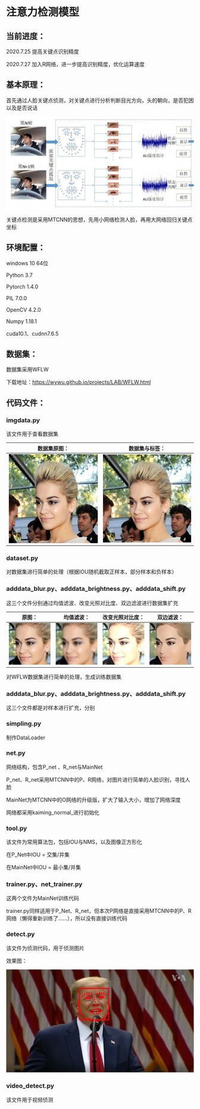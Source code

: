 # 注意力检测模型

## 当前进度：

2020.7.25 提高关键点识别精度

2020.7.27 加入R网络，进一步提高识别精度，优化运算速度

## 基本原理：

首先通过人脸关键点侦测，对关键点进行分析判断目光方向，头的朝向，是否犯困以及是否说话

![21](./img/21.jpg)

关键点检测是采用MTCNN的思想，先用小网络检测人脸，再用大网络回归关键点坐标

## 环境配置：

windows 10 64位

Python 3.7

Pytorch 1.4.0

PIL 7.0.0

OpenCV 4.2.0

Numpy 1.18.1

cuda10.1、cudnn7.6.5

## 数据集：

数据集采用WFLW

下载地址：https://wywu.github.io/projects/LAB/WFLW.html

## 代码文件：

### imgdata.py

该文件用于查看数据集

| 数据集原图：                                                 | 数据集与标签：                                               |
| ------------------------------------------------------------ | ------------------------------------------------------------ |
| <img src="./img/377.jpg" alt="51_Dresses_wearingdress_51_377" style="zoom:50%;" /> | <img src="./img/378.jpg" alt="`75TUXZ4[3ZKG_Z%O]JS6{M" style="zoom:50%;" /> |

### dataset.py

对数据集进行简单的处理（根据IOU随机截取正样本，部分样本和负样本）

### adddata_blur.py、adddata_brightness.py、adddata_shift.py

这三个文件分别通过均值滤波、改变光照对比度、双边滤波进行数据集扩充

| 原图：           | 均值滤波：        | 改变光照对比度：   | 双边滤波：         |
| ---------------- | ----------------- | ------------------ | ------------------ |
| ![](./img/0.jpg) | ![](./img/30.jpg) | ![2](./img/10.jpg) | ![0](./img/20.jpg) |

对WFLW数据集进行简单的处理，生成训练数据集

### adddata_blur.py、adddata_brightness.py、adddata_shift.py

这三个文件都是对样本进行扩充，分别

### simpling.py

制作DataLoader

### net.py

网络结构，包含P_net 、R_net与MainNet

P_net、R_net采用MTCNN中的P、R网络，对图片进行简单的人脸识别，寻找人脸

MainNet为MTCNN中的O网络的升级版，扩大了输入大小，增加了网络深度

网络都采用kaiming_normal_进行初始化

### tool.py

该文件为常用算法包，包括IOU与NMS，以及图像正方形化

在P_Net中IOU = 交集/并集

在MainNet中IOU = 最小集/并集

### trainer.py、net_trainer.py

这两个文件为MainNet训练代码

trainer.py同样适用于P_Net、R_net，但本次P网络是直接采用MTCNN中的P、R网络（懒得重新训练了……），所以没有直接训练代码

### detect.py

该文件为侦测代码，用于侦测图片

效果图：

![19](./img/19.jpg)

### video_detect.py

该文件用于视频侦测


